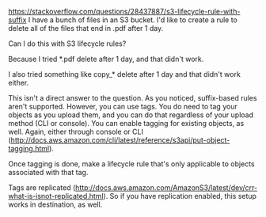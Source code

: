 
https://stackoverflow.com/questions/28437887/s3-lifecycle-rule-with-suffix
I have a bunch of files in an S3 bucket. I'd like to create a rule to delete all of the files that end in .pdf after 1 day.

Can I do this with S3 lifecycle rules?

Because I tried *.pdf delete after 1 day, and that didn't work.

I also tried something like copy_* delete after 1 day and that didn't work either.


This isn't a direct answer to the question. As you noticed, suffix-based rules aren't supported. However, you can use tags.
You do need to tag your objects as you upload them, and you can do that regardless of your upload method (CLI or console). You can enable tagging for existing objects, as well. Again, either through console or CLI (http://docs.aws.amazon.com/cli/latest/reference/s3api/put-object-tagging.html).

Once tagging is done, make a lifecycle rule that's only applicable to objects associated with that tag.

Tags are replicated (http://docs.aws.amazon.com/AmazonS3/latest/dev/crr-what-is-isnot-replicated.html). So if you have replication enabled, this setup works in destination, as well.
